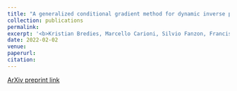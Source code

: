 ```yaml
---
title: "A generalized conditional gradient method for dynamic inverse problems with optimal transport regularization"
collection: publications
permalink: 
excerpt: '<b>Kristian Bredies, Marcello Carioni, Silvio Fanzon, Francisco Romero</b>'
date: 2022-02-02
venue: 
paperurl: 
citation: 
---
```


[ArXiv preprint link](https://arxiv.org/pdf/2012.11706.pdf)


